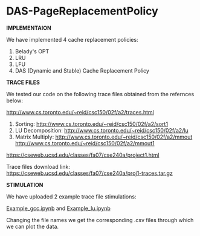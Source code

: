 # DAS-PageReplacementPolicy

**IMPLEMENTAION**

We have implemented 4 cache replacement policies:
1. Belady's OPT 
2. LRU
3. LFU
4. DAS (Dynamic and Stable) Cache Replacement Policy

**TRACE FILES**

We tested our code on the following trace files obtained from the refernces below:

http://www.cs.toronto.edu/~reid/csc150/02f/a2/traces.html
1. Sorting: http://www.cs.toronto.edu/~reid/csc150/02f/a2/sort1
2. LU Decomposition: http://www.cs.toronto.edu/~reid/csc150/02f/a2/lu
3. Matrix Multiply: http://www.cs.toronto.edu/~reid/csc150/02f/a2/mmout http://www.cs.toronto.edu/~reid/csc150/02f/a2/mmout1


https://cseweb.ucsd.edu/classes/fa07/cse240a/project1.html

Trace files download link: https://cseweb.ucsd.edu/classes/fa07/cse240a/proj1-traces.tar.gz

**STIMULATION**

We have uploaded 2 example trace file stimulations:

[Example_gcc.ipynb](https://github.com/VarshitMaisuriya/DAS-PageReplacementPolicy/blob/main/Example_gcc.ipynb)  and [Example_lu.ipynb](https://github.com/VarshitMaisuriya/DAS-PageReplacementPolicy/blob/main/Example_lu.ipynb)

Changing the file names we get the corresponding .csv files through which we can plot the data.
